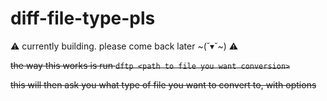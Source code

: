 # diff-file-type-pls

⚠️ currently building. please come back later \~(˘▾˘\~) ⚠️

~~the way this works is run `dftp <path to file you want conversion>`~~

~~this will then ask you what type of file you want to convert to, with options~~
